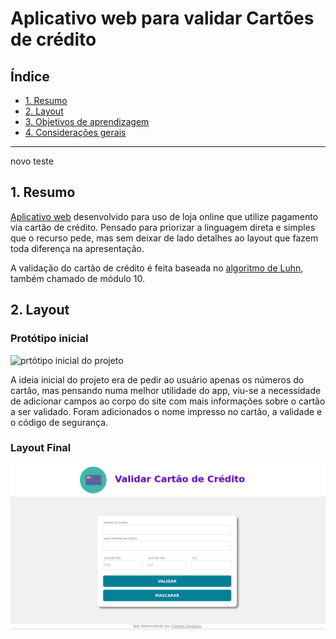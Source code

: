 # Aplicativo web para validar Cartões de crédito

## Índice

* [1. Resumo ](#1-Resumo)
* [2. Layout](#2-Layout)
* [3. Objetivos de aprendizagem](#3-objetivos-de-aprendizagem)
* [4. Considerações gerais](#4-consideracoes-gerais)


***
novo teste
## 1. Resumo

[Aplicativo web](https://clasimplicio.github.io/SAP008-card-validation/) desenvolvido para uso de loja online que utilize pagamento via cartão de crédito. Pensado para priorizar a linguagem direta e simples que o recurso pede, mas sem deixar de lado detalhes ao layout que fazem toda diferença na apresentação.

A validação do cartão de crédito é feita baseada no [algoritmo de Luhn](https://en.wikipedia.org/wiki/Luhn_algorithm), também
chamado de módulo 10.



## 2. Layout

### Protótipo inicial 

![prtótipo inicial do projeto](protótipo-cardvalidation.jpg)


A ideia inicial do projeto era de pedir ao usuário apenas os números do cartão,  mas pensando numa melhor utilidade do app, viu-se a necessidade de adicionar campos ao corpo do site com mais informações sobre o cartão a ser validado. Foram adicionados o nome impresso no cartão, a validade e o código de segurança.


### Layout Final 
![imagem final do app](app-cardvalidation.png)




